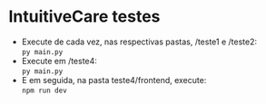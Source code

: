 # IntuitiveCare testes

- Execute de cada vez, nas respectivas pastas, /teste1 e /teste2: <br>
``py main.py
``
- Execute em /teste4: <br>
``py main.py
``
- E em seguida, na pasta teste4/frontend, execute: <br>
``npm run dev
``
